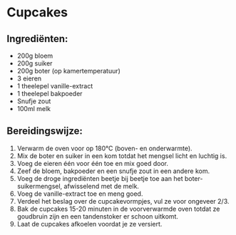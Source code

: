 # Cupcakes

## Ingrediënten:
- 200g bloem
- 200g suiker
- 200g boter (op kamertemperatuur)
- 3 eieren
- 1 theelepel vanille-extract
- 1 theelepel bakpoeder
- Snufje zout
- 100ml melk

## Bereidingswijze:
1. Verwarm de oven voor op 180°C (boven- en onderwarmte).
2. Mix de boter en suiker in een kom totdat het mengsel licht en luchtig is.
3. Voeg de eieren één voor één toe en mix goed door.
4. Zeef de bloem, bakpoeder en een snufje zout in een andere kom.
5. Voeg de droge ingrediënten beetje bij beetje toe aan het boter-suikermengsel, afwisselend met de melk.
6. Voeg de vanille-extract toe en meng goed.
7. Verdeel het beslag over de cupcakevormpjes, vul ze voor ongeveer 2/3.
8. Bak de cupcakes 15-20 minuten in de voorverwarmde oven totdat ze goudbruin zijn en een tandenstoker er schoon uitkomt.
9. Laat de cupcakes afkoelen voordat je ze versiert.
